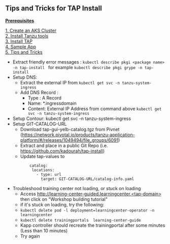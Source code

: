 ## Tips and Tricks for TAP Install

**[Prerequisites](prereqs.md)**

[1. Create an AKS Cluster](azure-setup.md)<br>
[2. Install Tanzu tools](tanzu-tools-setup.md)<br>
[3. Install TAP](tap-install.md)<br>
[4. Sample App](sample-app.md)<br>
[5. Tips and Tricks](tap-tips-and-tricks-install.md)<br>

- Extract friendly error messages : ```kubectl describe pkgi <package name> -n tap-install ``` for example ```kubectl describe pkgi grype -n tap-install ```
- Setup DNS:
    - Extract the external IP from ```kubectl get svc -n tanzu-system-ingress```
    - Add DNS Record :
        - Type : A Record
        - Name: *.ingressdomain
        - Content: External IP Address from command above ```kubectl get svc -n tanzu-system-ingress```
- Setup Contour: kubectl get svc -n tanzu-system-ingress
- Setup GIT-CATALOG-URL
    - Download  tap-gui-yelb-catalog.tgz from Pivnet (https://network.pivotal.io/products/tanzu-application-platform/#/releases/1049494/file_groups/6091)
    - Extract and place in a public Git Repo (i.e. https://github.com/kadourah/tap-install)
    - Update tap-values to
         ```
             catalog:
              locations:
                - type: url
                  target: GIT-CATALOG-URL/catalog-info.yaml
         ```
- Troubleshood training center not loading, or stuck on loading 
	- Access http://learning-center-guided.learningcenter.<tap-domain> then click on "Workshop building tutorial"
	- if it's stuck on loading, try the following:
	- ```kubectl delete pod -l deployment=learningcenter-operator -n learningcenter```
	- ```kubectl delete trainingportals  learning-center-guide```
	- Kapp controller should recreate the trainingportal after some minutes (Less than 10 minutes)
	- Try again